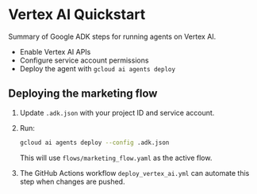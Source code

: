 # Vertex AI Quickstart

Summary of Google ADK steps for running agents on Vertex AI.

* Enable Vertex AI APIs
* Configure service account permissions
* Deploy the agent with `gcloud ai agents deploy`

## Deploying the marketing flow

1. Update `.adk.json` with your project ID and service account.
2. Run:

   ```bash
   gcloud ai agents deploy --config .adk.json
   ```

   This will use `flows/marketing_flow.yaml` as the active flow.
3. The GitHub Actions workflow `deploy_vertex_ai.yml` can automate this step when changes are pushed.
